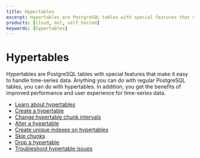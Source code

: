 ```yaml
---
title: Hypertables
excerpt: Hypertables are PostgreSQL tables with special features that make it easy to handle time-series data
products: [cloud, mst, self_hosted]
keywords: [hypertables]
---
```


# Hypertables

Hypertables are PostgreSQL tables with special features that make it easy to
handle time-series data. Anything you can do with regular PostgreSQL tables, you
can do with hypertables. In addition, you get the benefits of improved
performance and user experience for time-series data.

*   [Learn about hypertables][about-hypertables]
*   [Create a hypertable][create-hypertables]
*   [Change hypertable chunk intervals][change-chunk-intervals]
*   [Alter a hypertable][alter-hypertables]
*   [Create unique indexes on hypertables][create-unique-indexes]
*   [Skip chunks][skip-chunks]
*   [Drop a hypertable][drop-hypertables]
*   [Troubleshoot hypertable issues][troubleshooting]

[about-hypertables]: /use-timescale/:currentVersion:/hypertables/about-hypertables/
[alter-hypertables]: /use-timescale/:currentVersion:/hypertables/alter/
[change-chunk-intervals]: /use-timescale/:currentVersion:/hypertables/change-chunk-intervals/
[create-hypertables]: /use-timescale/:currentVersion:/hypertables/create/
[create-unique-indexes]: /use-timescale/:currentVersion:/hypertables/hypertables-and-unique-indexes/
[skip-chunks]: /use-timescale/:currentVersion:/hypertables/skip-chunks/
[drop-hypertables]: /use-timescale/:currentVersion:/hypertables/drop/
[troubleshooting]: /use-timescale/:currentVersion:/hypertables/troubleshooting/
